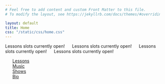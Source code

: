 ```yaml
---
# Feel free to add content and custom Front Matter to this file.
# To modify the layout, see https://jekyllrb.com/docs/themes/#overriding-theme-defaults

layout: default
title: Home
css: "/static/css/home.css"
---
```

<div class="marquee">
  <div class="track">
    <div class="content">Lessons slots currently open! &nbsp;&nbsp;&nbsp;&nbsp; Lessons slots currently open! &nbsp;&nbsp;&nbsp;&nbsp; Lessons slots currently open! &nbsp;&nbsp;&nbsp;&nbsp; Lessons slots currently open! &nbsp;&nbsp;&nbsp;&nbsp;</div>
  </div>
</div>
<nav>
    <ul>
       <a class="button" style="margin-left: 20px;" href="./teaching/"><div class="shine"></div>Lessons</a>
       <a class="button" style="margin-left: 40px;" href="./music"><div class="shine"></div>Music</a>
       <a class="button" style="margin-left: 60px;" href="./shows/"><div class="shine"></div>Shows</a>
       <a class="button" style="margin-left: 80px;" href="./bio/"><div class="shine"></div>Bio</a>
        <!-- <a href="/teaching/">
            <h2 style="margin-left: 20px;">Lessons</h2>
        </a>
        <a>
            <h2 style="margin-left: 40px;">Music</h2>
        </a>
        <a>
            <h2 style="margin-left: 60px;">Shows</h2>
        </a>
        <a>
            <h2 style="margin-left: 80px;">Bio</h2>
        </a> -->
    </ul>

</nav>